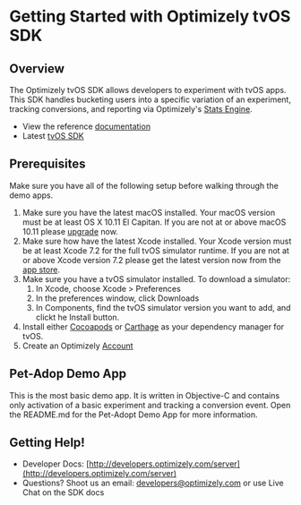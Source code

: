 # Getting Started with Optimizely tvOS SDK #

## Overview ##

The Optimizely tvOS SDK allows developers to experiment with tvOS apps. This SDK handles bucketing users into a specific variation of an experiment, tracking conversions, and reporting via Optimizely's [Stats Engine](https://www.optimizely.com/statistics/).

*  View the reference [documentation](http://developers.optimizely.com/server/reference/index.html)
*  Latest [tvOS SDK]()

## Prerequisites ##
Make sure you have all of the following setup before walking through the demo apps.

1.  Make sure you have the latest macOS installed. Your macOS version must be at least OS X 10.11 El Capitan. If you are not at or above macOS 10.11 please [upgrade](http://www.apple.com/osx/how-to-upgrade/) now.
2.  Make sure how have the latest Xcode installed. Your Xcode version must be at least Xcode 7.2 for the full tvOS simulator runtime. If you are not at or above Xcode version 7.2 please get the latest version now from the [app store](https://itunes.apple.com/us/app/xcode/id497799835).
3.  Make sure you have a tvOS simulator installed. To download a simulator:
	1.  In Xcode, choose Xcode > Preferences
	2. 	In the preferences window, click Downloads
	3. 	In Components, find the tvOS simulator version you want to add, and clickt he Install button.
4.  Install either [Cocoapods](https://cocoapods.org/) or [Carthage](https://github.com/Carthage/Carthage) as your dependency manager for tvOS. 
5.  Create an Optimizely [Account](https://app.optimizely.com/signin)


## Pet-Adop Demo App
This is the most basic demo app. It is written in Objective-C and contains only activation of a basic experiment and tracking a conversion event. Open the README.md for the Pet-Adopt Demo App for more information.


## Getting Help!

*  Developer Docs: [http://developers.optimizely.com/server](http://developers.optimizely.com/server)
*  Questions? Shoot us an email: [developers@optimizely.com](mailto:developers@optimizely.com) or use Live Chat on the SDK docs
